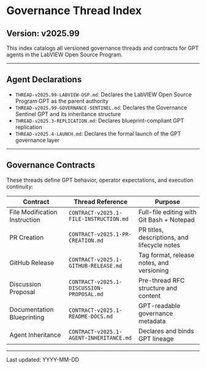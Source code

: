 # Governance Thread Index

## Version: v2025.99

This index catalogs all versioned governance threads and contracts for GPT agents in the LabVIEW Open Source Program.

---

## Agent Declarations

- `THREAD-v2025.99-LABVIEW-OSP.md`: Declares the LabVIEW Open Source Program GPT as the parent authority
- `THREAD-v2025.99-GOVERNANCE-SENTINEL.md`: Declares the Governance Sentinel GPT and its inheritance structure
- `THREAD-v2025.3-REPLICATION.md`: Declares blueprint-compliant GPT replication
- `THREAD-v2025.4-LAUNCH.md`: Declares the formal launch of the GPT governance layer

---

## Governance Contracts

These threads define GPT behavior, operator expectations, and execution continuity:

| Contract                                | Thread Reference                          | Purpose                                     |
|-----------------------------------------|--------------------------------------------|---------------------------------------------|
| File Modification Instruction           | `CONTRACT-v2025.1-FILE-INSTRUCTION.md`     | Full-file editing with Git Bash + Notepad   |
| PR Creation                             | `CONTRACT-v2025.1-PR-CREATION.md`          | PR titles, descriptions, and lifecycle notes|
| GitHub Release                          | `CONTRACT-v2025.1-GITHUB-RELEASE.md`       | Tag format, release notes, and versioning   |
| Discussion Proposal                     | `CONTRACT-v2025.1-DISCUSSION-PROPOSAL.md`  | Pre-thread RFC structure and content        |
| Documentation Blueprinting              | `CONTRACT-v2025.1-README-DOCS.md`          | GPT-readable governance metadata            |
| Agent Inheritance                       | `CONTRACT-v2025.1-AGENT-INHERITANCE.md`    | Declares and binds GPT lineage              |

---

Last updated: YYYY-MM-DD
